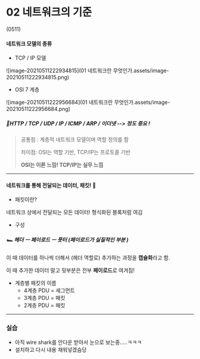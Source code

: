 # 02 네트워크의 기준 

(0511)



#### 네트워크 모델의 종류 

- TCP / IP 모델 

![image-20210511222934815](01 네트워크란 무엇인가.assets/image-20210511222934815.png)



- OSI 7 계층 

![image-20210511222956684](01 네트워크란 무엇인가.assets/image-20210511222956684.png)

##### :floppy_disk:HTTP / TCP / UDP / IP / ICMP / ARP / 이더넷 --> 정도 중요 ! 



> 공통점 : 계층적 네트워크 모델이며 역할 정의를 함 
>
> 차이점: OSI는 역할 기반, TCP/IP는 프로토콜 기반  
>
> **OSI는 이론 느낌! TCP/IP는 실무 느낌** 



<hr>

#### 네트워크를 통해 전달되는 데이터, 패킷! :electric_plug:

- 패킷이란? 

네트워크 상에서 전달되는 모든 데이터!  형식화된 블록처럼 여김 

- 구성 

##### :racing_car: 헤더 ㅡ 페이로드 ㅡ 풋터 (페이로드가 실질적인 부분 )

이 때 데이터를 하나씩 더해서 (헤더 역할로) 추가하는 과정을 **캡슐화**라고 함. 

이 때 추가한 데이터 말고 뒷부분은 전부 **페이로드**로 여겨짐! 



- 계층별 패킷의 이름 
  - 4계층 PDU = 세그먼트 
  - 3계층 PDU = 패킷
  - 2계층 PDU = 패킷 



<hr>

### 실습 

- 아직 wire shark를 안다운 받아서 눈으로 보는중.....ㅋㅋㅋ
- 설치하고 다시 내용 채워넣겠슴당





### 

### 